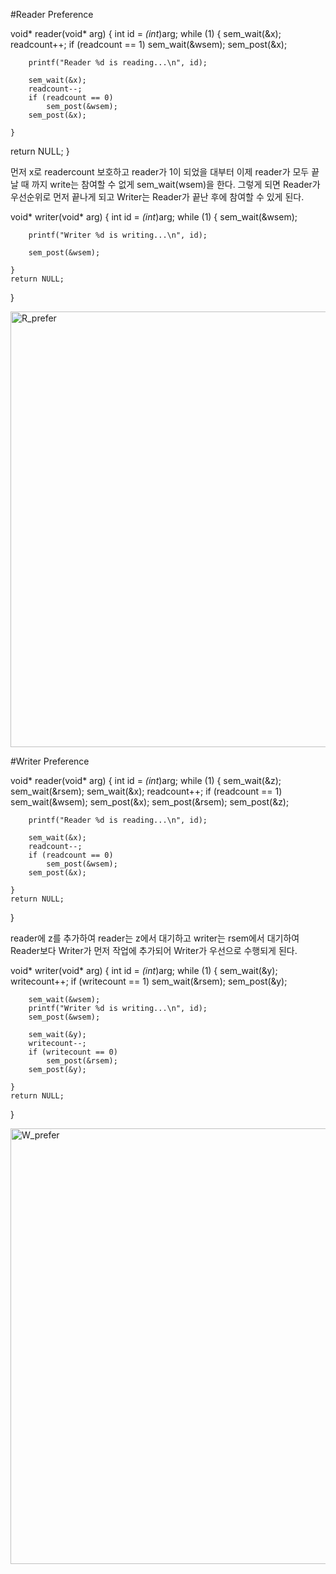 #Reader Preference

void* reader(void* arg) 
{
    int id = *(int*)arg;
    while (1) {
        sem_wait(&x);
        readcount++;
        if (readcount == 1)
            sem_wait(&wsem);
        sem_post(&x);

        printf("Reader %d is reading...\n", id);

        sem_wait(&x);
        readcount--;
        if (readcount == 0)
            sem_post(&wsem);
        sem_post(&x);

	}      
return NULL;
}

먼저 x로 readercount 보호하고 reader가 1이 되었을 대부터 이제 reader가 모두 끝날 때 까지 write는 참여할 수 없게 sem_wait(wsem)을 한다. 그렇게 되면 Reader가 우선순위로 먼저 끝나게 되고 Writer는 Reader가 끝난 후에 참여할 수 있게 된다. 


void* writer(void* arg) 
{
    int id = *(int*)arg;
    while (1) {
        sem_wait(&wsem);

        printf("Writer %d is writing...\n", id);

        sem_post(&wsem);

    }
    return NULL;
}

<img width="697" alt="R_prefer" src="https://github.com/user-attachments/assets/5f67af72-fcd2-44bf-b3c7-87b0fbe7a15f" />


#Writer Preference


void* reader(void* arg) {
    int id = *(int*)arg;
    while (1) {
        sem_wait(&z);
        sem_wait(&rsem);
        sem_wait(&x);
        readcount++;
        if (readcount == 1)
            sem_wait(&wsem); 
        sem_post(&x);
        sem_post(&rsem);
        sem_post(&z);

        printf("Reader %d is reading...\n", id);

        sem_wait(&x);
        readcount--;
        if (readcount == 0)
            sem_post(&wsem); 
        sem_post(&x);

    }
    return NULL;
}

  reader에 z를 추가하여 reader는 z에서 대기하고 writer는 rsem에서 대기하여 Reader보다 Writer가 먼저 작업에 추가되어 Writer가 우선으로 수행되게 된다. 

void* writer(void* arg) {
    int id = *(int*)arg;
    while (1) {
        sem_wait(&y);
        writecount++;
        if (writecount == 1)
            sem_wait(&rsem); 
        sem_post(&y);

        sem_wait(&wsem);
        printf("Writer %d is writing...\n", id);
        sem_post(&wsem);

        sem_wait(&y);
        writecount--;
        if (writecount == 0)
            sem_post(&rsem); 
        sem_post(&y);

    }
    return NULL;
}

<img width="697" alt="W_prefer" src="https://github.com/user-attachments/assets/2efd4cf4-edfc-45e6-94ac-f72c63f02190" />
